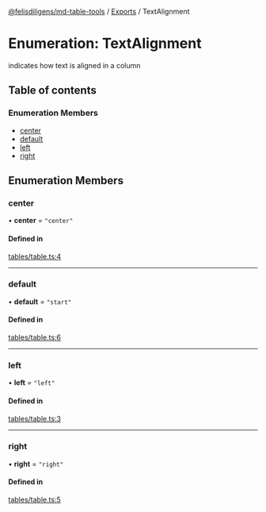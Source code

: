 [@felisdiligens/md-table-tools](../README.md) / [Exports](../modules.md) / TextAlignment

# Enumeration: TextAlignment

indicates how text is aligned in a column

## Table of contents

### Enumeration Members

- [center](TextAlignment.md#center)
- [default](TextAlignment.md#default)
- [left](TextAlignment.md#left)
- [right](TextAlignment.md#right)

## Enumeration Members

### center

• **center** = ``"center"``

#### Defined in

[tables/table.ts:4](https://github.com/FelisDiligens/md-table-tools/blob/0a55b82/src/tables/table.ts#L4)

___

### default

• **default** = ``"start"``

#### Defined in

[tables/table.ts:6](https://github.com/FelisDiligens/md-table-tools/blob/0a55b82/src/tables/table.ts#L6)

___

### left

• **left** = ``"left"``

#### Defined in

[tables/table.ts:3](https://github.com/FelisDiligens/md-table-tools/blob/0a55b82/src/tables/table.ts#L3)

___

### right

• **right** = ``"right"``

#### Defined in

[tables/table.ts:5](https://github.com/FelisDiligens/md-table-tools/blob/0a55b82/src/tables/table.ts#L5)
